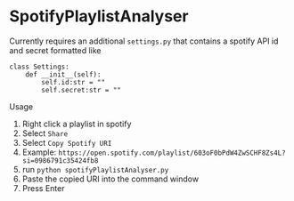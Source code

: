 # SpotifyPlaylistAnalyser

Currently requires an additional ``settings.py`` that contains a spotify API id and secret formatted like

```
class Settings:
	def __init__(self):
		self.id:str = ""
		self.secret:str = ""
```


Usage
1. Right click a playlist in spotify
2. Select ``Share``
3. Select ``Copy Spotify URI``
4. Example: ``https://open.spotify.com/playlist/603oF0bPdW4ZwSCHF8Zs4L?si=0986791c35424fb8``
5. run ``python spotifyPlaylistAnalyser.py``
6. Paste the copied URI into the command window
7. Press Enter
